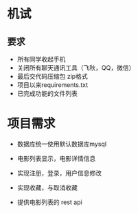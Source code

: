 # 机试
## 要求
- 所有同学收起手机
- 关闭所有聊天通讯工具（飞秋，QQ，微信）
- 最后交代码压缩包 zip格式
- 项目以来requirements.txt
- 已完成功能的文件列表


# 项目需求
- 数据库统一使用默认数据库mysql

- 电影列表显示，电影详情信息

- 实现注册，登录，用户信息修改

- 实现收藏，与取消收藏

- 提供电影列表的 rest api

  ​


